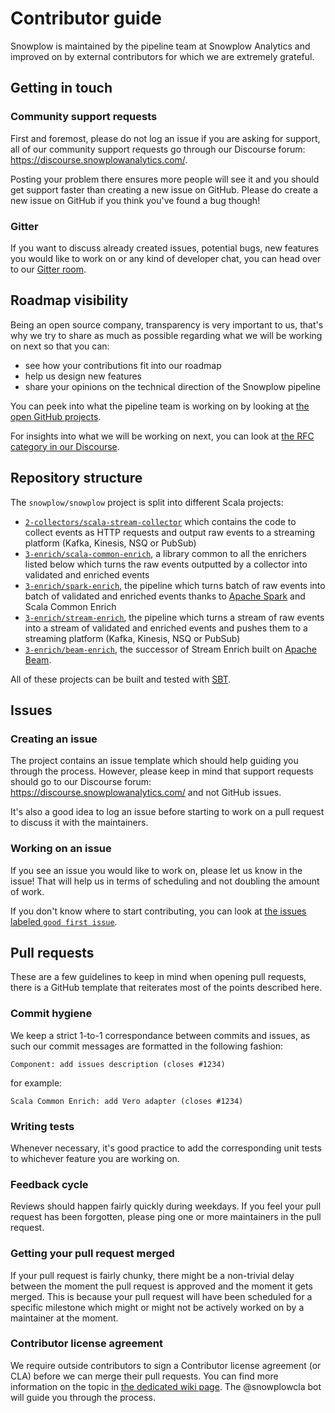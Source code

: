 # Contributor guide

Snowplow is maintained by the pipeline team at Snowplow Analytics and improved on by external contributors for which we are
extremely grateful.

## Getting in touch

### Community support requests

First and foremost, please do not log an issue if you are asking for support, all of our community support requests go through
our Discourse forum: https://discourse.snowplowanalytics.com/.

Posting your problem there ensures more people will see it and you should get support faster than creating a new issue on
GitHub. Please do create a new issue on GitHub if you think you've found a bug though!

### Gitter

If you want to discuss already created issues, potential bugs, new features you would like to work on or any kind of developer
chat, you can head over to our [Gitter room](https://gitter.im/snowplow/snowplow).

## Roadmap visibility

Being an open source company, transparency is very important to us, that's why we try to share as much as possible regarding
what we will be working on next so that you can:

- see how your contributions fit into our roadmap
- help us design new features
- share your opinions on the technical direction of the Snowplow pipeline

You can peek into what the pipeline team is working on by looking at
[the open GitHub projects](https://github.com/snowplow/snowplow/projects).

For insights into what we will be working on next, you can look at
[the RFC category in our Discourse](https://discourse.snowplowanalytics.com/c/roadmap/rfcs).

## Repository structure

The `snowplow/snowplow` project is split into different Scala projects:

- [`2-collectors/scala-stream-collector`](https://github.com/snowplow/snowplow/tree/master/2-collectors/scala-stream-collector)
which contains the code to collect events as HTTP requests and output raw events to a streaming platform (Kafka, Kinesis,
NSQ or PubSub)
- [`3-enrich/scala-common-enrich`](https://github.com/snowplow/snowplow/tree/master/3-enrich/scala-common-enrich), a
library common to all the enrichers listed below which turns the raw events outputted by a collector into validated and
enriched events
- [`3-enrich/spark-enrich`](https://github.com/snowplow/snowplow/tree/master/3-enrich/spark-enrich), the pipeline which
turns batch of raw events into batch of validated and enriched events thanks to [Apache Spark](https://spark.apache.org/)
and Scala Common Enrich
- [`3-enrich/stream-enrich`](https://github.com/snowplow/snowplow/tree/master/3-enrich/stream-enrich), the pipeline which
turns a stream of raw events into a stream of validated and enriched events and pushes them to a streaming platform (Kafka,
Kinesis, NSQ or PubSub)
- [`3-enrich/beam-enrich`](https://github.com/snowplow/snowplow/tree/master/3-enrich/stream-enrich), the successor of
Stream Enrich built on [Apache Beam](https://beam.apache.org/).

All of these projects can be built and tested with [SBT](https://www.scala-sbt.org/).

## Issues

### Creating an issue

The project contains an issue template which should help guiding you through the process. However, please keep in mind
that support requests should go to our Discourse forum: https://discourse.snowplowanalytics.com/ and not GitHub issues.

It's also a good idea to log an issue before starting to work on a pull request to discuss it with the maintainers.

### Working on an issue

If you see an issue you would like to work on, please let us know in the issue! That will help us in terms of scheduling and
not doubling the amount of work.

If you don't know where to start contributing, you can look at
[the issues labeled `good first issue`](https://github.com/snowplow/snowplow/labels/good%20first%20issue).

## Pull requests

These are a few guidelines to keep in mind when opening pull requests, there is a GitHub template that reiterates most of the
points described here.

### Commit hygiene

We keep a strict 1-to-1 correspondance between commits and issues, as such our commit messages are formatted in the following
fashion:

`Component: add issues description (closes #1234)`

for example:

`Scala Common Enrich: add Vero adapter (closes #1234)`

### Writing tests

Whenever necessary, it's good practice to add the corresponding unit tests to whichever feature you are working on.

### Feedback cycle

Reviews should happen fairly quickly during weekdays. If you feel your pull request has been forgotten, please ping one
or more maintainers in the pull request.

### Getting your pull request merged

If your pull request is fairly chunky, there might be a non-trivial delay between the moment the pull request is approved and
the moment it gets merged. This is because your pull request will have been scheduled for a specific milestone which might or
might not be actively worked on by a maintainer at the moment.

### Contributor license agreement

We require outside contributors to sign a Contributor license agreement (or CLA) before we can merge their pull requests.
You can find more information on the topic in [the dedicated wiki page](https://github.com/snowplow/snowplow/wiki/CLA).
The @snowplowcla bot will guide you through the process.
